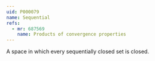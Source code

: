 ```yaml
---
uid: P000079
name: Sequential
refs:
  - mr: 687569
    name: Products of convergence properties
---
```


A space in which every sequentially closed set is closed.

